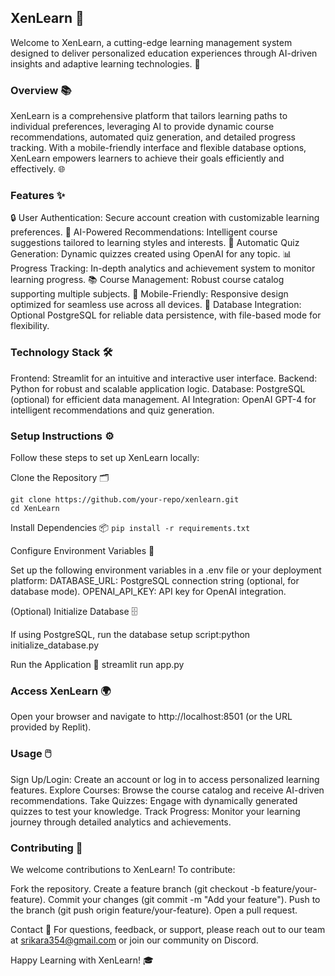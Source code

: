 ## XenLearn 🌟
Welcome to XenLearn, a cutting-edge learning management system designed to deliver personalized education experiences through AI-driven insights and adaptive learning technologies. 🚀
### Overview 📚
XenLearn is a comprehensive platform that tailors learning paths to individual preferences, leveraging AI to provide dynamic course recommendations, automated quiz generation, and detailed progress tracking. With a mobile-friendly interface and flexible database options, XenLearn empowers learners to achieve their goals efficiently and effectively. 🌐
### Features ✨

🔒 User Authentication: Secure account creation with customizable learning preferences.
🧠 AI-Powered Recommendations: Intelligent course suggestions tailored to learning styles and interests.
📝 Automatic Quiz Generation: Dynamic quizzes created using OpenAI for any topic.
📊 Progress Tracking: In-depth analytics and achievement system to monitor learning progress.
📚 Course Management: Robust course catalog supporting multiple subjects.
📱 Mobile-Friendly: Responsive design optimized for seamless use across all devices.
💾 Database Integration: Optional PostgreSQL for reliable data persistence, with file-based mode for flexibility.

### Technology Stack 🛠️

Frontend: Streamlit for an intuitive and interactive user interface.
Backend: Python for robust and scalable application logic.
Database: PostgreSQL (optional) for efficient data management.
AI Integration: OpenAI GPT-4 for intelligent recommendations and quiz generation.

### Setup Instructions ⚙️
Follow these steps to set up XenLearn locally:

Clone the Repository 🗂️
```
git clone https://github.com/your-repo/xenlearn.git
cd XenLearn
```

Install Dependencies 📦
`pip install -r requirements.txt`


Configure Environment Variables 🔑

Set up the following environment variables in a .env file or your deployment platform:
DATABASE_URL: PostgreSQL connection string (optional, for database mode).
OPENAI_API_KEY: API key for OpenAI integration.


(Optional) Initialize Database 🗄️

If using PostgreSQL, run the database setup script:python initialize_database.py


Run the Application 🚀
streamlit run app.py


### Access XenLearn 🌍

Open your browser and navigate to http://localhost:8501 (or the URL provided by Replit).



### Usage 🖱️

Sign Up/Login: Create an account or log in to access personalized learning features.
Explore Courses: Browse the course catalog and receive AI-driven recommendations.
Take Quizzes: Engage with dynamically generated quizzes to test your knowledge.
Track Progress: Monitor your learning journey through detailed analytics and achievements.

### Contributing 🤝
We welcome contributions to XenLearn! To contribute:

Fork the repository.
Create a feature branch (git checkout -b feature/your-feature).
Commit your changes (git commit -m "Add your feature").
Push to the branch (git push origin feature/your-feature).
Open a pull request.


Contact 📧
For questions, feedback, or support, please reach out to our team at srikara354@gmail.com or join our community on Discord.

Happy Learning with XenLearn! 🎓

